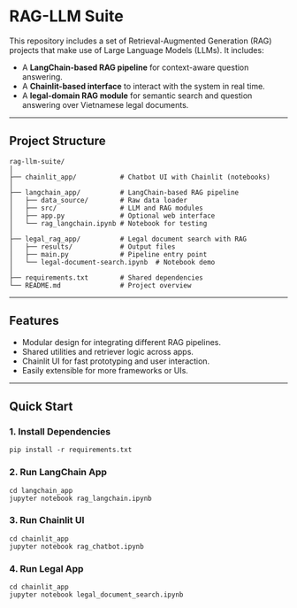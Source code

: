 # RAG-LLM Suite

This repository includes a set of Retrieval-Augmented Generation (RAG) projects that make use of Large Language Models (LLMs). It includes:

- A **LangChain-based RAG pipeline** for context-aware question answering.
- A **Chainlit-based interface** to interact with the system in real time.
- A **legal-domain RAG module** for semantic search and question answering over Vietnamese legal documents.

---

## Project Structure
```
rag-llm-suite/
│
├── chainlit_app/           # Chatbot UI with Chainlit (notebooks)
│
├── langchain_app/          # LangChain-based RAG pipeline
│   ├── data_source/        # Raw data loader
│   ├── src/                # LLM and RAG modules
│   ├── app.py              # Optional web interface
│   └── rag_langchain.ipynb # Notebook for testing
│
├── legal_rag_app/          # Legal document search with RAG
│   ├── results/            # Output files
│   ├── main.py             # Pipeline entry point
│   └── legal-document-search.ipynb  # Notebook demo
│
├── requirements.txt        # Shared dependencies
└── README.md               # Project overview
```
---

## Features

- Modular design for integrating different RAG pipelines.
- Shared utilities and retriever logic across apps.
- Chainlit UI for fast prototyping and user interaction.
- Easily extensible for more frameworks or UIs.

---

## Quick Start

### 1. Install Dependencies
```
pip install -r requirements.txt
```

### 2. Run LangChain App
```
cd langchain_app
jupyter notebook rag_langchain.ipynb
```

### 3. Run Chainlit UI
```
cd chainlit_app
jupyter notebook rag_chatbot.ipynb
```

### 4. Run Legal App
```
cd chainlit_app
jupyter notebook legal_document_search.ipynb
```
